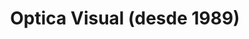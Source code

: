 ---
title: "Optica Visual (desde 1989)"
url: /asuncion-paraguay/optica-visual-desde-1989-estados-unidos-3/
shop: Optiker
---